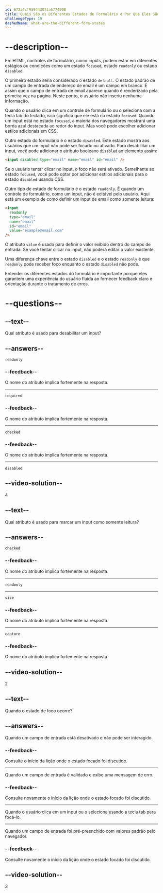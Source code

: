 ```yaml
---
id: 672a4cf959443073a6774908
title: Quais São os Diferentes Estados de Formulário e Por Que Eles São Importantes?
challengeType: 19
dashedName: what-are-the-different-form-states
---
```


# --description--

Em HTML, controles de formulário, como inputs, podem estar em diferentes estágios ou condições como um estado `focused`, estado `readonly` ou estado `disabled`.

O primeiro estado seria considerado o estado `default`. O estado padrão de um campo de entrada de endereço de email é um campo em branco. É assim que o campo de entrada de email aparece quando é renderizado pela primeira vez na página. Neste ponto, o usuário não inseriu nenhuma informação.

Quando o usuário clica em um controle de formulário ou o seleciona com a tecla tab do teclado, isso significa que ele está no estado `focused`. Quando um input está no estado `focused`, a maioria dos navegadores mostrará uma borda azul destacada ao redor do input. Mas você pode escolher adicionar estilos adicionais em CSS.

Outro estado do formulário é o estado `disabled`. Este estado mostra aos usuários que um input não pode ser focado ou ativado. Para desabilitar um input, você pode adicionar o atributo booleano `disabled` ao elemento assim:

```html
<input disabled type="email" name="email" id="email" />
```

Se o usuário tentar clicar no input, o foco não será ativado. Semelhante ao estado `focused`, você pode optar por adicionar estilos adicionais para o estado `disabled` usando CSS.

Outro tipo de estado de formulário é o estado `readonly`. É quando um controle de formulário, como um input, não é editável pelo usuário. Aqui está um exemplo de como definir um input de email como somente leitura:

```html
<input
  readonly
  type="email"
  name="email"
  id="email"
  value="example@email.com"
/>
```

O atributo `value` é usado para definir o valor exibido dentro do campo de entrada. Se você tentar clicar no input, não poderá editar o valor existente.

Uma diferença chave entre o estado `disabled` e o estado `readonly` é que `readonly` pode receber foco enquanto o estado `disabled` não pode.

Entender os diferentes estados do formulário é importante porque eles garantem uma experiência do usuário fluida ao fornecer feedback claro e orientação durante o tratamento de erros.

# --questions--

## --text--

Qual atributo é usado para desabilitar um input?

## --answers--

`readonly`

### --feedback--

O nome do atributo implica fortemente na resposta.

---

`required`

### --feedback--

O nome do atributo implica fortemente na resposta.

---

`checked`

### --feedback--

O nome do atributo implica fortemente na resposta.

---

`disabled`

## --video-solution--

4

## --text--

Qual atributo é usado para marcar um input como somente leitura?

## --answers--

`checked`

### --feedback--

O nome do atributo implica fortemente na resposta.

---

`readonly`

---

`size`

### --feedback--

O nome do atributo implica fortemente na resposta.

---

`capture`

### --feedback--

O nome do atributo implica fortemente na resposta.

## --video-solution--

2

## --text--

Quando o estado de foco ocorre?

## --answers--

Quando um campo de entrada está desativado e não pode ser interagido.

### --feedback--

Consulte o início da lição onde o estado focado foi discutido.

---

Quando um campo de entrada é validado e exibe uma mensagem de erro.

### --feedback--

Consulte novamente o início da lição onde o estado focado foi discutido.

---

Quando o usuário clica em um input ou o seleciona usando a tecla tab para focá-lo.

---

Quando um campo de entrada foi pré-preenchido com valores padrão pelo navegador.

### --feedback--

Consulte novamente o início da lição onde o estado focado foi discutido.

## --video-solution--

3
